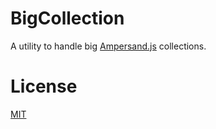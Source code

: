 # BigCollection

A utility to handle big [Ampersand.js](ampersandjs.com) collections.


# License

[MIT](LICENSE)